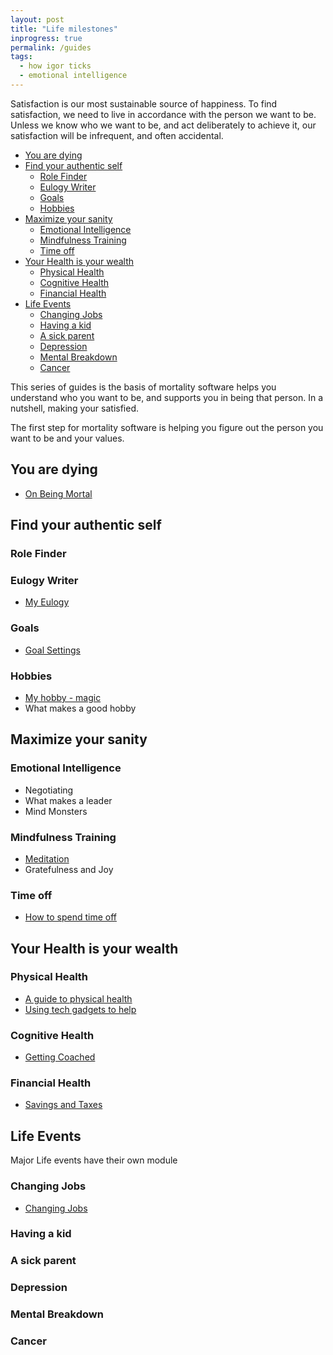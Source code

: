 ```yaml
---
layout: post
title: "Life milestones"
inprogress: true
permalink: /guides
tags:
  - how igor ticks
  - emotional intelligence
---
```


Satisfaction is our most sustainable source of happiness. To find satisfaction, we need to live in accordance with the person we want to be. Unless we know who we want to be, and act deliberately to achieve it, our satisfaction will be infrequent, and often accidental.

<!-- prettier-ignore-start -->
<!-- vim-markdown-toc GFM -->

- [You are dying](#you-are-dying)
- [Find your authentic self](#find-your-authentic-self)
    - [Role Finder](#role-finder)
    - [Eulogy Writer](#eulogy-writer)
    - [Goals](#goals)
    - [Hobbies](#hobbies)
- [Maximize your sanity](#maximize-your-sanity)
    - [Emotional Intelligence](#emotional-intelligence)
    - [Mindfulness Training](#mindfulness-training)
    - [Time off](#time-off)
- [Your Health is your wealth](#your-health-is-your-wealth)
    - [Physical Health](#physical-health)
    - [Cognitive Health](#cognitive-health)
    - [Financial Health](#financial-health)
- [Life Events](#life-events)
    - [Changing Jobs](#changing-jobs)
    - [Having a kid](#having-a-kid)
    - [A sick parent](#a-sick-parent)
    - [Depression](#depression)
    - [Mental Breakdown](#mental-breakdown)
    - [Cancer](#cancer)

<!-- vim-markdown-toc -->
<!-- prettier-ignore-end -->

This series of guides is the basis of mortality software helps you understand who you want to be, and supports you in being that person. In a nutshell, making your satisfied.

The first step for mortality software is helping you figure out the person you want to be and your values.

## You are dying

- [On Being Mortal](/death)


## Find your authentic self

### Role Finder

### Eulogy Writer

- [My Eulogy](/eulogy)

### Goals
- [Goal Settings](/goals)

### Hobbies

-  [My hobby - magic](/magic)
-  What makes a good hobby

## Maximize your sanity

### Emotional Intelligence

- Negotiating
- What makes a leader
- Mind Monsters

### Mindfulness Training

- [Meditation](/search-inside-yourself)
- Gratefulness and Joy

### Time off

- [How to spend time off](/timeoff)

## Your Health is your wealth

### Physical Health

- [A guide to physical health](/physical-health)
- [Using tech gadgets to help](/tech-health-toys)

### Cognitive Health

- [Getting Coached](/coach)

### Financial Health

- [Savings and Taxes](/money)


## Life Events

Major Life events have their own module

### Changing Jobs

- [Changing Jobs](https://idvork.in/tags/#job-hunt)

### Having a kid

### A sick parent

### Depression

### Mental Breakdown

### Cancer


